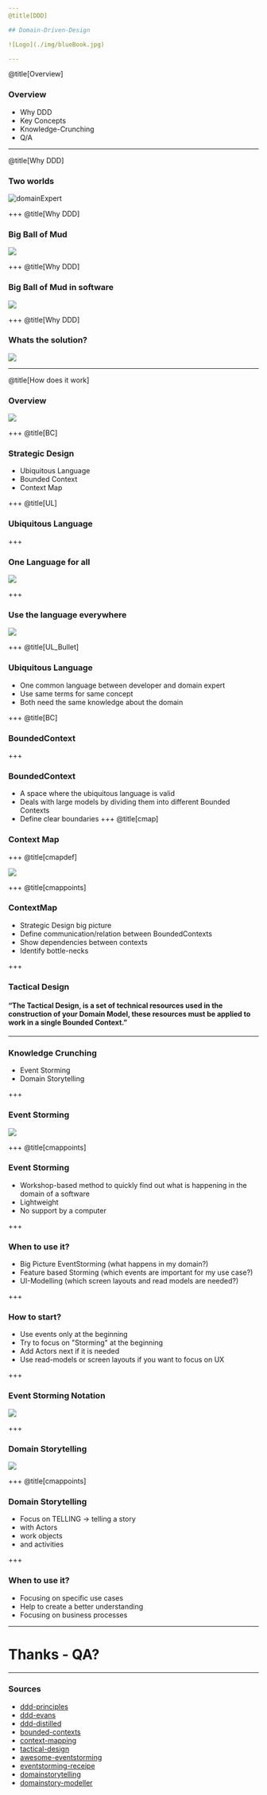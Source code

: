 ```yaml
---
@title[DDD]

## Domain-Driven-Design

![Logo](./img/blueBook.jpg)

---
```

@title[Overview]
### Overview
* Why DDD
* Key Concepts
* Knowledge-Crunching 
* Q/A

---
@title[Why DDD]

### Two worlds
![domainExpert](./img/dev_domainExperts.png)


+++
@title[Why DDD]

### Big Ball of Mud
![](./img/bbom_real.jpeg)

+++
@title[Why DDD]

### Big Ball of Mud in software
![](./img/bbom.png)

+++
@title[Why DDD]

### Whats the solution?
![](./img/boundedContexts.jpg)

---
@title[How does it work]


### Overview

![](./img/ddd_context.png)

+++
@title[BC]

### Strategic Design

* Ubiquitous Language
* Bounded Context
* Context Map

+++
@title[UL]
### Ubiquitous Language
+++
### One Language for all
![](./img/uq.png)

+++
### Use the language everywhere
![](./img/ddd_uq.gif)

+++
@title[UL_Bullet]
### Ubiquitous Language

* One common language between developer and domain expert
* Use same terms for same concept
* Both need the same knowledge about the domain

+++
@title[BC]

### BoundedContext


+++
### BoundedContext

* A space where the ubiquitous language is valid
* Deals with large models by dividing them into different Bounded Contexts
* Define clear boundaries
+++
@title[cmap]
### Context Map

+++
@title[cmapdef]

![](./img/contextMap.png)

+++
@title[cmappoints]

### ContextMap

* Strategic Design big picture
* Define communication/relation between BoundedContexts
* Show dependencies between contexts
* Identify bottle-necks

+++

### Tactical Design

#### “The Tactical Design, is a set of technical resources used in the construction of your Domain Model, these resources must be applied to work in a single Bounded Context.”

---
### Knowledge Crunching
* Event Storming
* Domain Storytelling

+++

### Event Storming

![](./img/eventstorming.png)

+++
@title[cmappoints]

### Event Storming

* Workshop-based method to quickly find out what is happening in the domain of a software
* Lightweight
* No support by a computer

+++

### When to use it?

* Big Picture EventStorming (what happens in my domain?)
* Feature based Storming (which events are important for my use case?)
* UI-Modelling (which screen layouts and read models are needed?)

+++

### How to start?

* Use events only at the beginning 
* Try to focus on "Storming" at the beginning
* Add Actors next if it is needed
* Use read-models or screen layouts if you want to focus on UX 

+++

### Event Storming Notation

![](./img/eventstorming_notation.jpeg)


+++
### Domain Storytelling

![](./img/domainStory.png)

+++
@title[cmappoints]

### Domain Storytelling

* Focus on TELLING -> telling a story
* with Actors
* work objects
* and activities

+++

### When to use it?

* Focusing on specific use cases
* Help to create a better understanding
* Focusing on business processes

---

# Thanks - QA?

---

### Sources
* [ddd-principles](https://www.amazon.de/Patterns-Principles-Practices-Domain-Driven-Design/dp/1118714709/ref=sr_1_3?__mk_de_DE=%C3%85M%C3%85%C5%BD%C3%95%C3%91&keywords=ddd&qid=1568885147&s=books-intl-de&sr=1-3)
* [ddd-evans](https://www.amazon.de/Domain-Driven-Design-Tackling-Complexity-Software/dp/0321125215/ref=sr_1_2?__mk_de_DE=%C3%85M%C3%85%C5%BD%C3%95%C3%91&crid=2DBTY5TLDYZBC&keywords=tackling+complexity&qid=1568885072&s=books-intl-de&sprefix=tackling+compl%2Cenglish-books%2C166&sr=1-2)
* [ddd-distilled](https://www.amazon.de/Domain-Driven-Design-Distilled-Vaughn-Vernon/dp/0134434420)
* [bounded-contexts](https://martinfowler.com/bliki/BoundedContext.html)
* [context-mapping](https://stefan.kapferer.ch/2018/12/27/context-mapper-a-dsl-for-service-decomposition/)
* [tactical-design](https://thedomaindrivendesign.io/what-is-tactical-design/)
* [awesome-eventstorming](https://github.com/mariuszgil/awesome-eventstorming)
* [eventstorming-receipe](https://medium.com/@springdo/a-facilitators-recipe-for-event-storming-941dcb38db0d)
* [domainstorytelling](https://domainstorytelling.org/)
* [domainstory-modeller](https://www.wps.de/modeler/)

